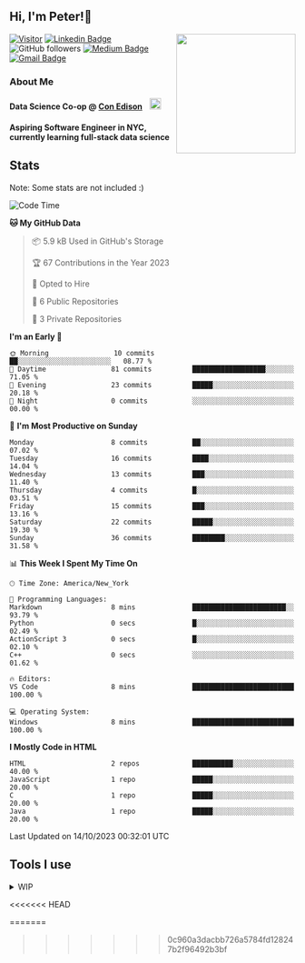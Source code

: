 <h2>Hi, I'm Peter!👋</h2>
<img align='right' src="https://media.giphy.com/media/nFLW7PNGgN3lI68rdv/giphy.gif" width="210">

[![Visitor](https://komarev.com/ghpvc/?username=itspeter&style=flat-square&color=blue)](https://komarev.com/ghpvc/?username=itspeter&style=flat-square&color=blue)
[![Linkedin Badge](https://img.shields.io/badge/-Peter%20Wang-blue?style=flat&logo=Linkedin&logoColor=white&link=https://www.linkedin.com/in/itspeter/)](https://www.linkedin.com/in/itspeter/)
![GitHub followers](https://img.shields.io/github/followers/itspetah?label=Follow&style=social)
[![Medium Badge](https://img.shields.io/badge/-@itspetah-000000?style=flat&labelColor=000000&logo=Medium&link=https://medium.com/@itspetah)](https://medium.com/@itspetah)
[![Gmail Badge](https://img.shields.io/badge/-Peter-c14438?style=flat&logo=Gmail&logoColor=white&link=mailto:itspeterwang3@gmail.com)](mailto:itspeterwang3@gmail.com)

<!--[![Website Badge](https://img.shields.io/badge/-website_url-47CCCC?style=flat&logo=Google-Chrome&logoColor=white&link=website_url)](website_url) -->

### About Me
  <h4>Data Science Co-op @ <a href="https://www.coned.com/">Con Edison</a>
    <img src="https://clipground.com/images/con-edison-logo-8.gif" width="20" style="margin-left: 10px;">
  </h4>
  <h4>Aspiring Software Engineer in NYC, currently learning full-stack data science</h4>

## Stats
<p>Note: Some stats are not included :)</p>

<!--START_SECTION:waka-->
![Code Time](http://img.shields.io/badge/Code%20Time-3%20hrs%2014%20mins-blue)

**🐱 My GitHub Data** 

> 📦 5.9 kB Used in GitHub's Storage 
 > 
> 🏆 67 Contributions in the Year 2023
 > 
> 💼 Opted to Hire
 > 
> 📜 6 Public Repositories 
 > 
> 🔑 3 Private Repositories 
 > 
**I'm an Early 🐤** 

```text
🌞 Morning                10 commits          ██░░░░░░░░░░░░░░░░░░░░░░░   08.77 % 
🌆 Daytime                81 commits          ██████████████████░░░░░░░   71.05 % 
🌃 Evening                23 commits          █████░░░░░░░░░░░░░░░░░░░░   20.18 % 
🌙 Night                  0 commits           ░░░░░░░░░░░░░░░░░░░░░░░░░   00.00 % 
```
📅 **I'm Most Productive on Sunday** 

```text
Monday                   8 commits           ██░░░░░░░░░░░░░░░░░░░░░░░   07.02 % 
Tuesday                  16 commits          ████░░░░░░░░░░░░░░░░░░░░░   14.04 % 
Wednesday                13 commits          ███░░░░░░░░░░░░░░░░░░░░░░   11.40 % 
Thursday                 4 commits           █░░░░░░░░░░░░░░░░░░░░░░░░   03.51 % 
Friday                   15 commits          ███░░░░░░░░░░░░░░░░░░░░░░   13.16 % 
Saturday                 22 commits          █████░░░░░░░░░░░░░░░░░░░░   19.30 % 
Sunday                   36 commits          ████████░░░░░░░░░░░░░░░░░   31.58 % 
```


📊 **This Week I Spent My Time On** 

```text
🕑︎ Time Zone: America/New_York

💬 Programming Languages: 
Markdown                 8 mins              ███████████████████████░░   93.79 % 
Python                   0 secs              █░░░░░░░░░░░░░░░░░░░░░░░░   02.49 % 
ActionScript 3           0 secs              █░░░░░░░░░░░░░░░░░░░░░░░░   02.10 % 
C++                      0 secs              ░░░░░░░░░░░░░░░░░░░░░░░░░   01.62 % 

🔥 Editors: 
VS Code                  8 mins              █████████████████████████   100.00 % 

💻 Operating System: 
Windows                  8 mins              █████████████████████████   100.00 % 
```

**I Mostly Code in HTML** 

```text
HTML                     2 repos             ██████████░░░░░░░░░░░░░░░   40.00 % 
JavaScript               1 repo              █████░░░░░░░░░░░░░░░░░░░░   20.00 % 
C                        1 repo              █████░░░░░░░░░░░░░░░░░░░░   20.00 % 
Java                     1 repo              █████░░░░░░░░░░░░░░░░░░░░   20.00 % 
```




 Last Updated on 14/10/2023 00:32:01 UTC
<!--END_SECTION:waka-->

## Tools I use
<details><summary>WIP
</summary>
  <img src="https://readme-jokes.vercel.app/api" alt="Jokes Card" />
</details>

<<<<<<< HEAD
<!--
![Metrics](https://metrics.lecoq.io/itspetah?template=classic&skyline=1&base=header%2C%20activity%2C%20community%2C%20repositories%2C%20metadata&base.indepth=false&base.hireable=false&base.skip=false&skyline=false&skyline.year=2023&skyline.frames=120&skyline.quality=5&skyline.compatibility=false&skyline.settings=%7B%0A%20%20%22url%22%3A%20%22https%3A%2F%2Fskyline.github.com%2F%24%7Blogin%7D%2F%24%7Byear%7D%22%2C%0A%20%20%22ready%22%3A%20%22%5B...document.querySelectorAll('span')%5D.map(span%20%3D%3E%20span.innerText).includes('Share%20on%20Twitter')%22%2C%0A%20%20%22wait%22%3A%201%2C%0A%20%20%22hide%22%3A%20%22button%2C%20footer%2C%20a%22%0A%7D%0A&config.timezone=America%2FNew_York)
-->

=======
>>>>>>> 0c960a3dacbb726a5784fd128247b2f96492b3bf
<!---
itspetah/itspetah is a ✨ special ✨ repository because its `README.md` (this file) appears on your GitHub profile.
You can click the Preview link to take a look at your changes.
--->
